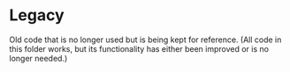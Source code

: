 # Legacy
Old code that is no longer used but is being kept for reference. (All code in this folder works, but its functionality has either been improved or is no longer needed.)
